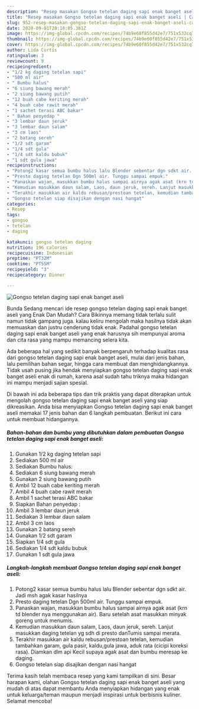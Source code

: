 ```yaml
---
description: "Resep masakan Gongso tetelan daging sapi enak banget aseli | Cara Masak Gongso tetelan daging sapi enak banget aseli Yang Bikin Ngiler"
title: "Resep masakan Gongso tetelan daging sapi enak banget aseli | Cara Masak Gongso tetelan daging sapi enak banget aseli Yang Bikin Ngiler"
slug: 952-resep-masakan-gongso-tetelan-daging-sapi-enak-banget-aseli-cara-masak-gongso-tetelan-daging-sapi-enak-banget-aseli-yang-bikin-ngiler
date: 2020-09-01T20:10:05.381Z
image: https://img-global.cpcdn.com/recipes/74b9e60f855d42e7/751x532cq70/gongso-tetelan-daging-sapi-enak-banget-aseli-foto-resep-utama.jpg
thumbnail: https://img-global.cpcdn.com/recipes/74b9e60f855d42e7/751x532cq70/gongso-tetelan-daging-sapi-enak-banget-aseli-foto-resep-utama.jpg
cover: https://img-global.cpcdn.com/recipes/74b9e60f855d42e7/751x532cq70/gongso-tetelan-daging-sapi-enak-banget-aseli-foto-resep-utama.jpg
author: Lida Curtis
ratingvalue: 3
reviewcount: 9
recipeingredient:
- "1/2 kg daging tetelan sapi"
- "500 ml air"
- " Bumbu halus"
- "6 siung bawang merah"
- "2 siung bawang putih"
- "12 buah cabe keriting merah"
- "4 buah cabe rawit merah"
- "1 sachet terasi ABC bakar"
- " Bahan penyedap "
- "3 lembar daun jeruk"
- "3 lembar daun salam"
- "3 cm laos"
- "2 batang sereh"
- "1/2 sdt garam"
- "1/4 sdt gula"
- "1/4 sdt kaldu bubuk"
- "1 sdt gula jawa"
recipeinstructions:
- "Potong2 kasar semua bumbu halus lalu Blender sebentar dgn sdkt air. Jadi msh agak kasar hasilnya"
- "Presto daging tetelan Dgn 500ml air. Tunggu sampai empuk."
- "Panaskan wajan, masukkan bumbu halus sampai airnya agak asat (krn td blender nya menggunakan air). Baru setelah asat masukkan minyak goreng untuk menumis."
- "Kemudian masukkan daun salam, Laos, daun jeruk, sereh. Lanjut masukkan daging tetelan yg sdh di presto danTumis sampai merata."
- "Terakhir masukkan air kaldu rebusan/prestoan tetelan, kemudian tambahkan garam, gula pasir, kaldu,gula jawa, aduk rata (cicipi koreksi rasa). Diamkan dlm api Kecil supaya agak asat dan bumbu meresap ke daging."
- "Gongso tetelan siap disajikan dengan nasi hangat"
categories:
- Resep
tags:
- gongso
- tetelan
- daging

katakunci: gongso tetelan daging 
nutrition: 196 calories
recipecuisine: Indonesian
preptime: "PT32M"
cooktime: "PT55M"
recipeyield: "3"
recipecategory: Dinner

---
```



![Gongso tetelan daging sapi enak banget aseli](https://img-global.cpcdn.com/recipes/74b9e60f855d42e7/751x532cq70/gongso-tetelan-daging-sapi-enak-banget-aseli-foto-resep-utama.jpg)

Bunda Sedang mencari ide resep gongso tetelan daging sapi enak banget aseli yang Enak Dan Mudah? Cara Bikinnya memang tidak terlalu sulit namun tidak gampang juga. kalau keliru mengolah maka hasilnya tidak akan memuaskan dan justru cenderung tidak enak. Padahal gongso tetelan daging sapi enak banget aseli yang enak harusnya sih mempunyai aroma dan cita rasa yang mampu memancing selera kita.

Ada beberapa hal yang sedikit banyak berpengaruh terhadap kualitas rasa dari gongso tetelan daging sapi enak banget aseli, mulai dari jenis bahan, lalu pemilihan bahan segar, hingga cara membuat dan menghidangkannya. Tidak usah pusing jika hendak menyiapkan gongso tetelan daging sapi enak banget aseli enak di rumah, karena asal sudah tahu triknya maka hidangan ini mampu menjadi sajian spesial.




Di bawah ini ada beberapa tips dan trik praktis yang dapat diterapkan untuk mengolah gongso tetelan daging sapi enak banget aseli yang siap dikreasikan. Anda bisa menyiapkan Gongso tetelan daging sapi enak banget aseli memakai 17 jenis bahan dan 6 langkah pembuatan. Berikut ini cara untuk membuat hidangannya.

<!--inarticleads1-->

##### Bahan-bahan dan bumbu yang dibutuhkan dalam pembuatan Gongso tetelan daging sapi enak banget aseli:

1. Gunakan 1/2 kg daging tetelan sapi
1. Sediakan 500 ml air
1. Sediakan  Bumbu halus:
1. Sediakan 6 siung bawang merah
1. Gunakan 2 siung bawang putih
1. Ambil 12 buah cabe keriting merah
1. Ambil 4 buah cabe rawit merah
1. Ambil 1 sachet terasi ABC bakar
1. Siapkan  Bahan penyedap :
1. Ambil 3 lembar daun jeruk
1. Sediakan 3 lembar daun salam
1. Ambil 3 cm laos
1. Gunakan 2 batang sereh
1. Gunakan 1/2 sdt garam
1. Siapkan 1/4 sdt gula
1. Sediakan 1/4 sdt kaldu bubuk
1. Gunakan 1 sdt gula jawa




<!--inarticleads2-->

##### Langkah-langkah membuat Gongso tetelan daging sapi enak banget aseli:

1. Potong2 kasar semua bumbu halus lalu Blender sebentar dgn sdkt air. Jadi msh agak kasar hasilnya
1. Presto daging tetelan Dgn 500ml air. Tunggu sampai empuk.
1. Panaskan wajan, masukkan bumbu halus sampai airnya agak asat (krn td blender nya menggunakan air). Baru setelah asat masukkan minyak goreng untuk menumis.
1. Kemudian masukkan daun salam, Laos, daun jeruk, sereh. Lanjut masukkan daging tetelan yg sdh di presto danTumis sampai merata.
1. Terakhir masukkan air kaldu rebusan/prestoan tetelan, kemudian tambahkan garam, gula pasir, kaldu,gula jawa, aduk rata (cicipi koreksi rasa). Diamkan dlm api Kecil supaya agak asat dan bumbu meresap ke daging.
1. Gongso tetelan siap disajikan dengan nasi hangat




Terima kasih telah membaca resep yang kami tampilkan di sini. Besar harapan kami, olahan Gongso tetelan daging sapi enak banget aseli yang mudah di atas dapat membantu Anda menyiapkan hidangan yang enak untuk keluarga/teman maupun menjadi inspirasi untuk berbisnis kuliner. Selamat mencoba!
